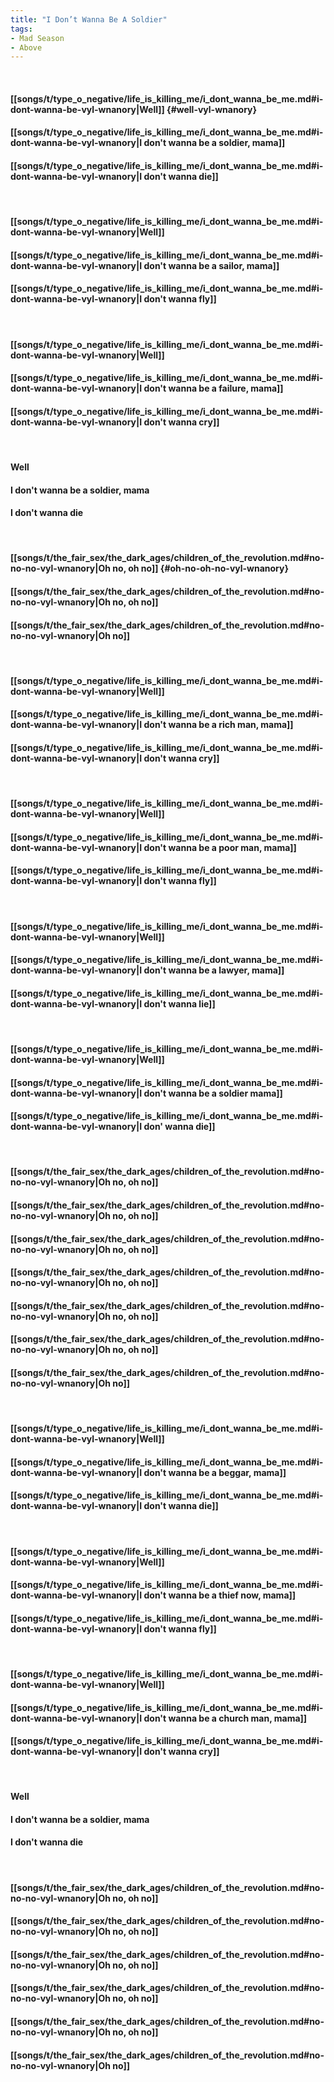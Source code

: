 ```yaml
---
title: "I Don’t Wanna Be A Soldier"
tags:
- Mad Season
- Above
---
```

&nbsp;
#### [[songs/t/type_o_negative/life_is_killing_me/i_dont_wanna_be_me.md#i-dont-wanna-be-vyl-wnanory|Well]] {#well-vyl-wnanory}
#### [[songs/t/type_o_negative/life_is_killing_me/i_dont_wanna_be_me.md#i-dont-wanna-be-vyl-wnanory|I don't wanna be a soldier, mama]]
#### [[songs/t/type_o_negative/life_is_killing_me/i_dont_wanna_be_me.md#i-dont-wanna-be-vyl-wnanory|I don't wanna die]]
&nbsp;
#### [[songs/t/type_o_negative/life_is_killing_me/i_dont_wanna_be_me.md#i-dont-wanna-be-vyl-wnanory|Well]]
#### [[songs/t/type_o_negative/life_is_killing_me/i_dont_wanna_be_me.md#i-dont-wanna-be-vyl-wnanory|I don't wanna be a sailor, mama]]
#### [[songs/t/type_o_negative/life_is_killing_me/i_dont_wanna_be_me.md#i-dont-wanna-be-vyl-wnanory|I don't wanna fly]]
&nbsp;
#### [[songs/t/type_o_negative/life_is_killing_me/i_dont_wanna_be_me.md#i-dont-wanna-be-vyl-wnanory|Well]]
#### [[songs/t/type_o_negative/life_is_killing_me/i_dont_wanna_be_me.md#i-dont-wanna-be-vyl-wnanory|I don't wanna be a failure, mama]]
#### [[songs/t/type_o_negative/life_is_killing_me/i_dont_wanna_be_me.md#i-dont-wanna-be-vyl-wnanory|I don't wanna cry]]
&nbsp;
#### Well
#### I don't wanna be a soldier, mama
#### I don't wanna die
&nbsp;
#### [[songs/t/the_fair_sex/the_dark_ages/children_of_the_revolution.md#no-no-no-vyl-wnanory|Oh no, oh no]] {#oh-no-oh-no-vyl-wnanory}
#### [[songs/t/the_fair_sex/the_dark_ages/children_of_the_revolution.md#no-no-no-vyl-wnanory|Oh no, oh no]]
#### [[songs/t/the_fair_sex/the_dark_ages/children_of_the_revolution.md#no-no-no-vyl-wnanory|Oh no]]
&nbsp;
#### [[songs/t/type_o_negative/life_is_killing_me/i_dont_wanna_be_me.md#i-dont-wanna-be-vyl-wnanory|Well]]
#### [[songs/t/type_o_negative/life_is_killing_me/i_dont_wanna_be_me.md#i-dont-wanna-be-vyl-wnanory|I don't wanna be a rich man, mama]]
#### [[songs/t/type_o_negative/life_is_killing_me/i_dont_wanna_be_me.md#i-dont-wanna-be-vyl-wnanory|I don't wanna cry]]
&nbsp;
#### [[songs/t/type_o_negative/life_is_killing_me/i_dont_wanna_be_me.md#i-dont-wanna-be-vyl-wnanory|Well]]
#### [[songs/t/type_o_negative/life_is_killing_me/i_dont_wanna_be_me.md#i-dont-wanna-be-vyl-wnanory|I don't wanna be a poor man, mama]]
#### [[songs/t/type_o_negative/life_is_killing_me/i_dont_wanna_be_me.md#i-dont-wanna-be-vyl-wnanory|I don't wanna fly]]
&nbsp;
#### [[songs/t/type_o_negative/life_is_killing_me/i_dont_wanna_be_me.md#i-dont-wanna-be-vyl-wnanory|Well]]
#### [[songs/t/type_o_negative/life_is_killing_me/i_dont_wanna_be_me.md#i-dont-wanna-be-vyl-wnanory|I don't wanna be a lawyer, mama]]
#### [[songs/t/type_o_negative/life_is_killing_me/i_dont_wanna_be_me.md#i-dont-wanna-be-vyl-wnanory|I don't wanna lie]]
&nbsp;
#### [[songs/t/type_o_negative/life_is_killing_me/i_dont_wanna_be_me.md#i-dont-wanna-be-vyl-wnanory|Well]]
#### [[songs/t/type_o_negative/life_is_killing_me/i_dont_wanna_be_me.md#i-dont-wanna-be-vyl-wnanory|I don't wanna be a soldier mama]]
#### [[songs/t/type_o_negative/life_is_killing_me/i_dont_wanna_be_me.md#i-dont-wanna-be-vyl-wnanory|I don' wanna die]]
&nbsp;
#### [[songs/t/the_fair_sex/the_dark_ages/children_of_the_revolution.md#no-no-no-vyl-wnanory|Oh no, oh no]]
#### [[songs/t/the_fair_sex/the_dark_ages/children_of_the_revolution.md#no-no-no-vyl-wnanory|Oh no, oh no]]
#### [[songs/t/the_fair_sex/the_dark_ages/children_of_the_revolution.md#no-no-no-vyl-wnanory|Oh no, oh no]]
#### [[songs/t/the_fair_sex/the_dark_ages/children_of_the_revolution.md#no-no-no-vyl-wnanory|Oh no, oh no]]
#### [[songs/t/the_fair_sex/the_dark_ages/children_of_the_revolution.md#no-no-no-vyl-wnanory|Oh no, oh no]]
#### [[songs/t/the_fair_sex/the_dark_ages/children_of_the_revolution.md#no-no-no-vyl-wnanory|Oh no, oh no]]
#### [[songs/t/the_fair_sex/the_dark_ages/children_of_the_revolution.md#no-no-no-vyl-wnanory|Oh no]]
&nbsp;
#### [[songs/t/type_o_negative/life_is_killing_me/i_dont_wanna_be_me.md#i-dont-wanna-be-vyl-wnanory|Well]]
#### [[songs/t/type_o_negative/life_is_killing_me/i_dont_wanna_be_me.md#i-dont-wanna-be-vyl-wnanory|I don't wanna be a beggar, mama]]
#### [[songs/t/type_o_negative/life_is_killing_me/i_dont_wanna_be_me.md#i-dont-wanna-be-vyl-wnanory|I don't wanna die]]
&nbsp;
#### [[songs/t/type_o_negative/life_is_killing_me/i_dont_wanna_be_me.md#i-dont-wanna-be-vyl-wnanory|Well]]
#### [[songs/t/type_o_negative/life_is_killing_me/i_dont_wanna_be_me.md#i-dont-wanna-be-vyl-wnanory|I don't wanna be a thief now, mama]]
#### [[songs/t/type_o_negative/life_is_killing_me/i_dont_wanna_be_me.md#i-dont-wanna-be-vyl-wnanory|I don't wanna fly]]
&nbsp;
#### [[songs/t/type_o_negative/life_is_killing_me/i_dont_wanna_be_me.md#i-dont-wanna-be-vyl-wnanory|Well]]
#### [[songs/t/type_o_negative/life_is_killing_me/i_dont_wanna_be_me.md#i-dont-wanna-be-vyl-wnanory|I don't wanna be a church man, mama]]
#### [[songs/t/type_o_negative/life_is_killing_me/i_dont_wanna_be_me.md#i-dont-wanna-be-vyl-wnanory|I don't wanna cry]]
&nbsp;
#### Well
#### I don't wanna be a soldier, mama
#### I don't wanna die
&nbsp;
#### [[songs/t/the_fair_sex/the_dark_ages/children_of_the_revolution.md#no-no-no-vyl-wnanory|Oh no, oh no]]
#### [[songs/t/the_fair_sex/the_dark_ages/children_of_the_revolution.md#no-no-no-vyl-wnanory|Oh no, oh no]]
#### [[songs/t/the_fair_sex/the_dark_ages/children_of_the_revolution.md#no-no-no-vyl-wnanory|Oh no, oh no]]
#### [[songs/t/the_fair_sex/the_dark_ages/children_of_the_revolution.md#no-no-no-vyl-wnanory|Oh no, oh no]]
#### [[songs/t/the_fair_sex/the_dark_ages/children_of_the_revolution.md#no-no-no-vyl-wnanory|Oh no, oh no]]
#### [[songs/t/the_fair_sex/the_dark_ages/children_of_the_revolution.md#no-no-no-vyl-wnanory|Oh no]]
